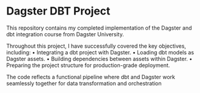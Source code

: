 # Dagster DBT Project

This repository contains my completed implementation of the Dagster and dbt integration course from Dagster University.

Throughout this project, I have successfully covered the key objectives, including:
	•	Integrating a dbt project with Dagster.
	•	Loading dbt models as Dagster assets.
	•	Building dependencies between assets within Dagster.
	•	Preparing the project structure for production-grade deployment.

The code reflects a functional pipeline where dbt and Dagster work seamlessly together for data transformation and orchestration
